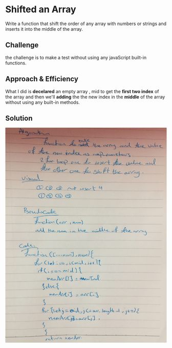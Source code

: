 # Shifted an Array
Write a function that shift the order of any array with numbers or strings and inserts it into the middle of the array.

## Challenge
the challenge is to make a test without using any javaScript built-in functions.

## Approach & Efficiency
What I did is **decelared** an empty array , mid to get the **first two index** of the array and then we'll **adding** the the new index in the **middle** of the array without using any built-in methods.


## Solution
![whiteBoard](./assets/array-shift.jpg)